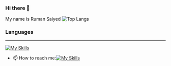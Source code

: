 ### Hi there 👋
My name is Ruman Saiyed
![Top Langs](https://github-readme-stats.vercel.app/api/top-langs/?username=Ruman2304&layout=compact)

### Languages
-------------------------------
[![My Skills](https://skillicons.dev/icons?i=js,html,css,php,python,java,javascript,mysql,vscode,c)](https://skillicons.dev)

- 📫 How to reach me:[![My Skills](https://skillicons.dev/icons?i=linkdin)](https://www.linkedin.com/in/ruman-saiyed-4b4646299/)


